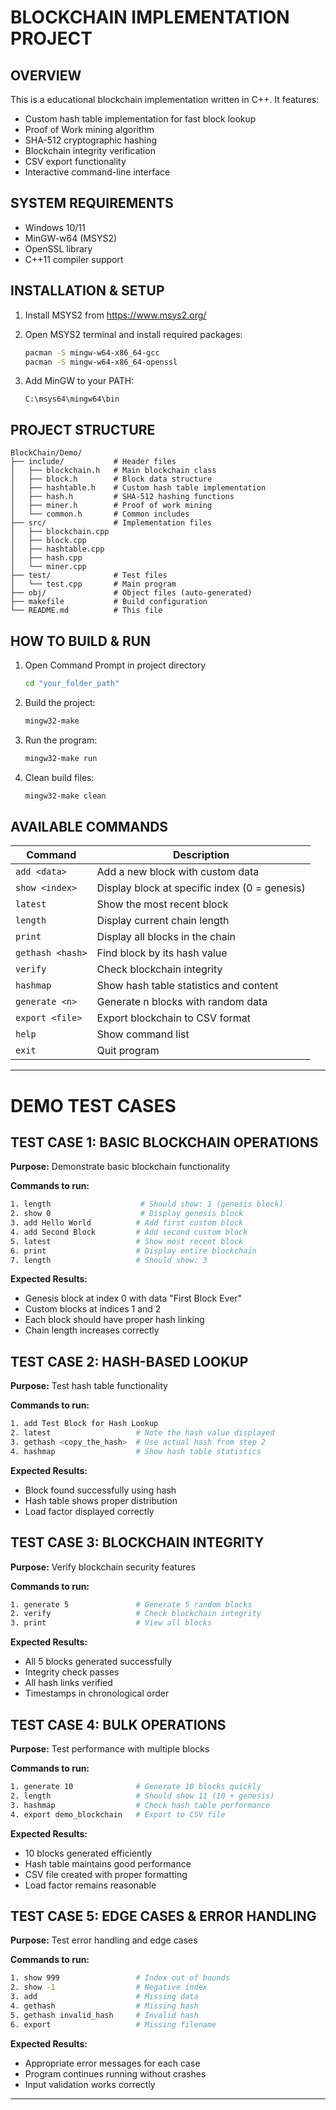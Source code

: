 # BLOCKCHAIN IMPLEMENTATION PROJECT

## OVERVIEW

This is a educational blockchain implementation written in C++. It features:
- Custom hash table implementation for fast block lookup
- Proof of Work mining algorithm
- SHA-512 cryptographic hashing
- Blockchain integrity verification
- CSV export functionality
- Interactive command-line interface

## SYSTEM REQUIREMENTS

- Windows 10/11
- MinGW-w64 (MSYS2)
- OpenSSL library
- C++11 compiler support

## INSTALLATION & SETUP

1. Install MSYS2 from https://www.msys2.org/
2. Open MSYS2 terminal and install required packages:
   ```bash
   pacman -S mingw-w64-x86_64-gcc
   pacman -S mingw-w64-x86_64-openssl
   ```

3. Add MinGW to your PATH:
   ```
   C:\msys64\mingw64\bin
   ```

## PROJECT STRUCTURE

```
BlockChain/Demo/
├── include/           # Header files
│   ├── blockchain.h   # Main blockchain class
│   ├── block.h        # Block data structure
│   ├── hashtable.h    # Custom hash table implementation
│   ├── hash.h         # SHA-512 hashing functions
│   ├── miner.h        # Proof of work mining
│   └── common.h       # Common includes
├── src/               # Implementation files
│   ├── blockchain.cpp
│   ├── block.cpp
│   ├── hashtable.cpp
│   ├── hash.cpp
│   └── miner.cpp
├── test/              # Test files
│   └── test.cpp       # Main program
├── obj/               # Object files (auto-generated)
├── makefile           # Build configuration
└── README.md          # This file
```

## HOW TO BUILD & RUN

1. Open Command Prompt in project directory
   ```bash
   cd "your_folder_path"
   ```

2. Build the project:
   ```bash
   mingw32-make
   ```

3. Run the program:
   ```bash
   mingw32-make run
   ```

4. Clean build files:
   ```bash
   mingw32-make clean
   ```

## AVAILABLE COMMANDS

| Command | Description |
|---------|-------------|
| `add <data>` | Add a new block with custom data |
| `show <index>` | Display block at specific index (0 = genesis) |
| `latest` | Show the most recent block |
| `length` | Display current chain length |
| `print` | Display all blocks in the chain |
| `gethash <hash>` | Find block by its hash value |
| `verify` | Check blockchain integrity |
| `hashmap` | Show hash table statistics and content |
| `generate <n>` | Generate n blocks with random data |
| `export <file>` | Export blockchain to CSV format |
| `help` | Show command list |
| `exit` | Quit program |

---

# DEMO TEST CASES

## TEST CASE 1: BASIC BLOCKCHAIN OPERATIONS

**Purpose:** Demonstrate basic blockchain functionality

**Commands to run:**
```bash
1. length                    # Should show: 1 (genesis block)
2. show 0                    # Display genesis block
3. add Hello World          # Add first custom block
4. add Second Block         # Add second custom block
5. latest                   # Show most recent block
6. print                    # Display entire blockchain
7. length                   # Should show: 3
```

**Expected Results:**
- Genesis block at index 0 with data "First Block Ever"
- Custom blocks at indices 1 and 2
- Each block should have proper hash linking
- Chain length increases correctly

## TEST CASE 2: HASH-BASED LOOKUP

**Purpose:** Test hash table functionality

**Commands to run:**
```bash
1. add Test Block for Hash Lookup
2. latest                   # Note the hash value displayed
3. gethash <copy_the_hash>  # Use actual hash from step 2
4. hashmap                  # Show hash table statistics
```

**Expected Results:**
- Block found successfully using hash
- Hash table shows proper distribution
- Load factor displayed correctly

## TEST CASE 3: BLOCKCHAIN INTEGRITY

**Purpose:** Verify blockchain security features

**Commands to run:**
```bash
1. generate 5               # Generate 5 random blocks
2. verify                   # Check blockchain integrity
3. print                    # View all blocks
```

**Expected Results:**
- All 5 blocks generated successfully
- Integrity check passes
- All hash links verified
- Timestamps in chronological order

## TEST CASE 4: BULK OPERATIONS

**Purpose:** Test performance with multiple blocks

**Commands to run:**
```bash
1. generate 10              # Generate 10 blocks quickly
2. length                   # Should show 11 (10 + genesis)
3. hashmap                  # Check hash table performance
4. export demo_blockchain   # Export to CSV file
```

**Expected Results:**
- 10 blocks generated efficiently
- Hash table maintains good performance
- CSV file created with proper formatting
- Load factor remains reasonable

## TEST CASE 5: EDGE CASES & ERROR HANDLING

**Purpose:** Test error handling and edge cases

**Commands to run:**
```bash
1. show 999                 # Index out of bounds
2. show -1                  # Negative index
3. add                      # Missing data
4. gethash                  # Missing hash
5. gethash invalid_hash     # Invalid hash
6. export                   # Missing filename
```

**Expected Results:**
- Appropriate error messages for each case
- Program continues running without crashes
- Input validation works correctly

---
